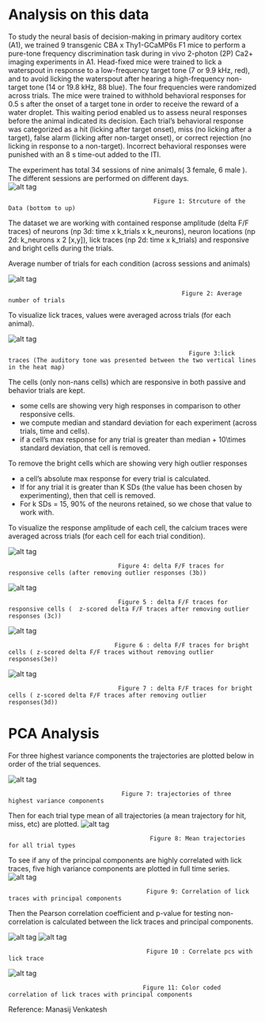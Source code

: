 # Analysis on this data

To study the neural basis of decision-making in primary auditory cortex (A1), we trained 9 transgenic CBA x Thy1-GCaMP6s F1 mice to perform a pure-tone frequency discrimination task during in vivo 2-photon (2P) Ca2+ imaging experiments in A1. Head-fixed mice were trained to lick a waterspout in response to a low-frequency target tone (7 or 9.9 kHz, red), and to avoid licking the waterspout after hearing a high-frequency non-target tone (14 or 19.8 kHz, 88 blue). The four frequencies were randomized across trials. The mice were trained to withhold behavioral responses for 0.5 s after the onset of a target tone in order to receive the reward of a water droplet. This waiting period enabled us to assess neural responses before the animal indicated its decision. Each trial’s behavioral response was categorized as a hit (licking after target onset), miss (no licking after a target), false alarm (licking after non-target onset), or correct rejection (no licking in response to a non-target). Incorrect behavioral responses were punished with an 8 s time-out added to the ITI.

The experiment has total 34 sessions of nine animals( 3 female, 6 male ). The different sessions are performed on different days.  
![alt tag](https://user-images.githubusercontent.com/57324666/89909399-06f14b00-dbbd-11ea-9e09-86a9f660d2db.png) 
                                             
                                             Figure 1: Strcuture of the Data (bottom to up)



The dataset we are working with contained response amplitude (delta F/F traces) of neurons (np 3d: time x k_trials x k_neurons), neuron locations (np 2d: k_neurons x 2 [x,y]), lick traces (np 2d: time x k_trials) and responsive and bright cells during the trials. 

Average number of trials for each condition (across sessions and animals)

![alt tag](https://user-images.githubusercontent.com/57324666/89362373-cb75ee80-d69b-11ea-9f62-d9fbf6f521e4.png)

                                                     Figure 2: Average number of trials
                                                     


To visualize lick traces, values were averaged across trials (for each animal).

![alt tag](https://user-images.githubusercontent.com/57324666/89362486-06782200-d69c-11ea-9301-036973dd7ebd.jpg)

                                                       Figure 3:lick traces (The auditory tone was presented between the two vertical lines in the heat map)
                                                       
 The cells (only non-nans cells) which are responsive in both passive and behavior trials are kept. 
 
 - some cells are showing very high responses in comparison to other responsive cells.
 - we compute median and standard deviation for each experiment (across trials, time and cells).  
 - if a cell’s max response for any trial is greater than median + 10\times standard deviation, that cell is removed.
 
To remove the bright cells which are showing very high outlier responses 
- a cell’s absolute max response for every trial is calculated. 
- If for any trial it is greater than K SDs (the value has been chosen by experimenting), then that cell is removed. 
- For k SDs = 15, 90% of the neurons retained, so we chose that value to work with.                                                     

To visualize the response amplitude of each cell, the calcium traces were averaged across trials (for each cell for each trial condition). 

![alt tag](https://user-images.githubusercontent.com/57324666/89362734-9d44de80-d69c-11ea-9a45-b38a62076c6f.jpg)

                                   Figure 4: delta F/F traces for responsive cells (after removing outlier responses (3b)) 

![alt tag](https://user-images.githubusercontent.com/57324666/89362991-222ff800-d69d-11ea-8d66-6d2a68490666.jpg)

                                   Figure 5 : delta F/F traces for responsive cells (  z-scored delta F/F traces after removing outlier responses (3c))
                                   
![alt tag](https://user-images.githubusercontent.com/57324666/90155142-faa1f500-dd58-11ea-9437-1b8abf526c1c.png) 

                                  Figure 6 : delta F/F traces for bright cells ( z-scored delta F/F traces without removing outlier responses(3e))

![alt tag](https://user-images.githubusercontent.com/57324666/89363051-4ab7f200-d69d-11ea-9d1b-16c90ef2529a.jpg)
                                              
                                   Figure 7 : delta F/F traces for bright cells ( z-scored delta F/F traces after removing outlier responses(3d))

# PCA Analysis
For three highest variance components the trajectories are plotted below in order of the trial sequences. 

![alt tag](https://user-images.githubusercontent.com/57324666/89363239-b39f6a00-d69d-11ea-8faf-58ae51afa210.jpg)
                                            
                                    Figure 7: trajectories of three highest variance components
                                           
Then for each trial type mean of all trajectories (a mean trajectory for hit, miss, etc) are plotted.
![alt tag](https://user-images.githubusercontent.com/57324666/89363606-9f0fa180-d69e-11ea-8bf0-debcec388c7d.jpg)
                                            
                                            Figure 8: Mean trajectories for all trial types
 
 To see if any of the principal components are highly correlated with lick traces, five high variance components are plotted in full time series.                                
![alt tag](https://user-images.githubusercontent.com/57324666/89363612-a171fb80-d69e-11ea-8f6f-d4e528ecbd39.jpg)

                                           Figure 9: Correlation of lick traces with principal components
                                          
Then the Pearson correlation coefficient and p-value for testing non-correlation is calculated between the lick traces and principal components.    

![alt tag](https://user-images.githubusercontent.com/57324666/89363666-bd759d00-d69e-11ea-9127-0e84e70abe63.jpg)
![alt tag](https://user-images.githubusercontent.com/57324666/89363667-be0e3380-d69e-11ea-92fb-5caa252a994f.jpg)

                                           Figure 10 : Correlate pcs with lick trace
                                           
![alt tag](https://user-images.githubusercontent.com/57324666/89363669-be0e3380-d69e-11ea-8e4b-40da10be1c2f.jpg)
                                          
                                          Figure 11: Color coded correlation of lick traces with principal components
                                          
Reference: Manasij Venkatesh
